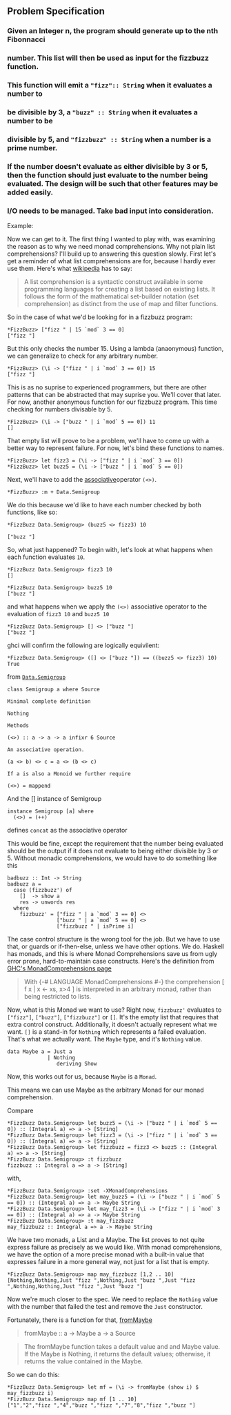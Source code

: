 ## Problem Specification

### Given an Integer n, the program should generate up to the nth Fibonnacci
### number. This list will then be used as input for the fizzbuzz function.
### This function will emit a `"fizz":: String` when it evaluates a number to
### be divisible by 3, a `"buzz" :: String` when it evaluates a number to be
### divisible by 5, and `"fizzbuzz" :: String` when a number is a prime number.
### If the number doesn't evaluate as either divisible by 3 or 5, then the function should just evaluate to the number being evaluated. The design will be such that other features may be added easily.
### I/O needs to be managed. Take bad input into consideration. 

Example:



Now we can get to it. The first thing I wanted to play with, was examining the
reason as to why we need monad comprehensions. Why not plain list
comprehensions? I'll build up to answering this question slowly. First
let's get a reminder of what list comprehensions are for, because I hardly ever
use them. Here's what [wikipedia](https://en.wikipedia.org/wiki/List_comprehension) has to say:

> A list comprehension is a syntactic construct available in some programming
> languages for creating a list based on existing lists. It follows the form of
> the mathematical set-builder notation (set comprehension) as distinct from the
> use of map and filter functions.

So in the case of what we'd be looking for in a fizzbuzz program:

```
*FizzBuzz> ["fizz " | 15 `mod` 3 == 0]
["fizz "]

```
But this only checks the number 15. Using a lambda (anaonymous) function,
we can generalize to check for any arbitrary number.
```
*FizzBuzz> (\i -> ["fizz " | i `mod` 3 == 0]) 15
["fizz "]
```
This is as no suprise to experienced programmers, but there
are other patterns that can be abstracted that may suprise you.
We'll cover that later. For now, another anonymous function
for our fizzbuzz program. This time checking for numbers divisable by 5.

```
*FizzBuzz> (\i -> ["buzz " | i `mod` 5 == 0]) 11
[]
```
That empty list will prove to be a problem, we'll have to come up with
a better way to represent failure. For now, let's bind these functions
to names.
```
*FizzBuzz> let fizz3 = (\i -> ["fizz " | i `mod` 3 == 0])
*FizzBuzz> let buzz5 = (\i -> ["buzz " | i `mod` 5 == 0])
```
Next, we'll have to add the [associative](https://hackage.haskell.org/package/semigroups-0.18.0.1/docs/Data-Semigroup.html)operator `(<>)`.

```
*FizzBuzz> :m + Data.Semigroup
```

We do this because we'd like to have each number checked by both functions, like so:

```
*FizzBuzz Data.Semigroup> (buzz5 <> fizz3) 10
```
```
["buzz "]
```
So, what just happened? To begin with, let's look at what happens when each function evaluates `10`.

```
*FizzBuzz Data.Semigroup> fizz3 10 
[]
```
```
*FizzBuzz Data.Semigroup> buzz5 10
["buzz "]
```
and what happens when we apply the `(<>)` associative operator to the evaluation of `fizz3 10` and `buzz5 10`
```
*FizzBuzz Data.Semigroup> [] <> ["buzz "]
["buzz "]
```
ghci will confirm the following are logically equivilent:
```
*FizzBuzz Data.Semigroup> ([] <> ["buzz "]) == ((buzz5 <> fizz3) 10)
True
```
from [`Data.Semigroup`](https://hackage.haskell.org/package/semigroups-0.18.0.1/docs/Data-Semigroup.html)
```
class Semigroup a where Source

Minimal complete definition

Nothing

Methods

(<>) :: a -> a -> a infixr 6 Source

An associative operation.

(a <> b) <> c = a <> (b <> c)

If a is also a Monoid we further require

(<>) = mappend
```
And the [] instance of Semigroup
```
instance Semigroup [a] where
  (<>) = (++)
```
defines `concat` as the associative operator

This would be fine, except the requirement that the number being evaluated
should be the output if it does not evaluate to being either divisible by 3 or 5. Without monadic comprehensions, we would have to do something like this
```
badbuzz :: Int -> String
badbuzz a =
  case (fizzbuzz') of
    []  -> show a
    res -> unwords res
  where
    fizzbuzz' = ["fizz " | a `mod` 3 == 0] <>
                ["buzz " | a `mod` 5 == 0] <>
                ["fizzbuzz " | isPrime i]

```
The case control structure is the wrong tool for the job. But we have to use
that, or guards or if-then-else, unless we have other options. We do.
Haskell has monads, and this is where Monad Comprehensions save us
from ugly error prone, hard-to-maintain case constructs. Here's the
definition from [GHC's MonadComprehensions page](https://ghc.haskell.org/trac/ghc/wiki/MonadComprehensions)
> With {-# LANGUAGE MonadComprehensions #-} the comprehension
 [ f x | x <- xs, x>4 ]
> is interpreted in an arbitrary monad, rather than being restricted to lists.

Now, what is this Monad we want to use? Right now, `fizzbuzz'` evaluates to `["fizz"]`, `["buzz"]`, `["fizzbuzz"]` or `[]`. It's the empty list that requires
that extra control construct. Additionally, it doesn't actually represent
what we want. `[]` is a stand-in for `Nothing` which represents a failed
evaluation. That's what we actually want. The `Maybe` type, and it's `Nothing` value.

```
data Maybe a = Just a
             | Nothing
                deriving Show
```
Now, this works out for us, because `Maybe` is a `Monad`.

This means we can use Maybe as the arbitrary Monad for our monad comprehension.

Compare 
```
*FizzBuzz Data.Semigroup> let buzz5 = (\i -> ["buzz " | i `mod` 5 == 0]) :: (Integral a) => a -> [String]
*FizzBuzz Data.Semigroup> let fizz3 = (\i -> ["fizz " | i `mod` 3 == 0]) :: (Integral a) => a -> [String]
*FizzBuzz Data.Semigroup> let fizzbuzz = fizz3 <> buzz5 :: (Integral a) => a -> [String]
*FizzBuzz Data.Semigroup> :t fizzbuzz
fizzbuzz :: Integral a => a -> [String]
```
with,
```
*FizzBuzz Data.Semigroup> :set -XMonadComprehensions
*FizzBuzz Data.Semigroup> let may_buzz5 = (\i -> ["buzz " | i `mod` 5 == 0]) :: (Integral a) => a -> Maybe String
*FizzBuzz Data.Semigroup> let may_fizz3 = (\i -> ["fizz " | i `mod` 3 == 0]) :: (Integral a) => a -> Maybe String
*FizzBuzz Data.Semigroup> :t may_fizzbuzz
may_fizzbuzz :: Integral a => a -> Maybe String
```

We have two monads, a List and a Maybe. The list proves to not quite express failure as precisely as we would like. With monad comprehensions, we have the option of a more precise monad with a built-in value that expresses failure in a more general way, not just for a list that is empty.

```
*FizzBuzz Data.Semigroup> map may_fizzbuzz [1,2 .. 10]
[Nothing,Nothing,Just "fizz ",Nothing,Just "buzz ",Just "fizz ",Nothing,Nothing,Just "fizz ",Just "buzz "]
```
Now we're much closer to the spec. We need to replace the `Nothing` value with the number that failed the test and remove the `Just` constructor.

Fortunately, there is a function for that, [fromMaybe](https://hackage.haskell.org/package/base-4.8.1.0/docs/Data-Maybe.html)

>    fromMaybe :: a -> Maybe a -> a Source

>    The fromMaybe function takes a default value and and Maybe value. If the Maybe is Nothing, it returns the default values; otherwise, it returns the value contained in the Maybe.

So we can do this:

```
*FizzBuzz Data.Semigroup> let mf = (\i -> fromMaybe (show i) $ may_fizzbuzz i)
*FizzBuzz Data.Semigroup> map mf [1 .. 10]
["1","2","fizz ","4","buzz ","fizz ","7","8","fizz ","buzz "]

```
